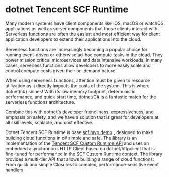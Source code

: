 # dotnet Tencent SCF Runtime

Many modern systems have client components like iOS, macOS or watchOS applications as well as server components that those clients interact with. Serverless functions are often the easiest and most efficient way for client application developers to extend their applications into the cloud.

Serverless functions are increasingly becoming a popular choice for running event-driven or otherwise ad-hoc compute tasks in the cloud. They power mission critical microservices and data intensive workloads. In many cases, serverless functions allow developers to more easily scale and control compute costs given their on-demand nature.

When using serverless functions, attention must be given to resource utilization as it directly impacts the costs of the system. This is where dotnet(c#) shines! With its low memory footprint, deterministic performance, and quick start time, dotnet/C# is a fantastic match for the serverless functions architecture.

Combine this with dotnet's developer friendliness, expressiveness, and emphasis on safety, and we have a solution that is great for developers at all skill levels, scalable, and cost effective.

Dotnet Tencent SCF Runtime is base [scf mvp demo](https://github.com/dotnetcloudbase/findjobtclooud) , designed to make building cloud functions in c# simple and safe. The library is an implementation of the [Tencent SCF Custom Runtime API](https://cloud.tencent.com/document/product/583/47274#custom-runtime-.E8.BF.90.E8.A1.8C.E6.97.B6-api) and uses an embedded asynchronous HTTP Client based on  dotnet/httpclient that is fine-tuned for performance in the SCF Custom Runtime context. The library provides a multi-tier API that allows building a range of cloud functions: From quick and simple Closures to complex, performance-sensitive event handlers.
